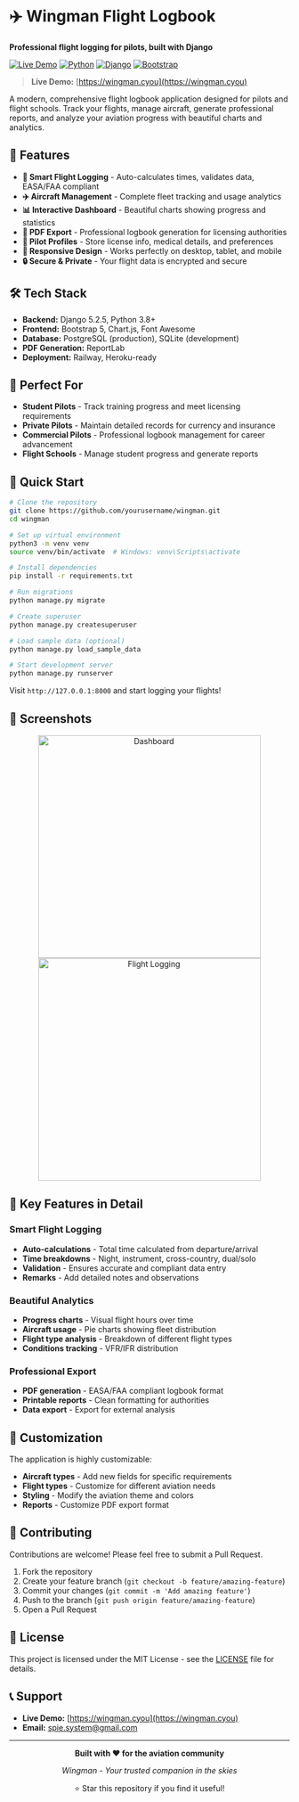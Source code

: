# ✈️ Wingman Flight Logbook

**Professional flight logging for pilots, built with Django**

[![Live Demo](https://img.shields.io/badge/Live%20Demo-Wingman.cyou-blue?style=for-the-badge&logo=airplane)](https://wingman.cyou)
[![Python](https://img.shields.io/badge/Python-3.8+-blue?style=flat&logo=python)](https://python.org)
[![Django](https://img.shields.io/badge/Django-5.2.5-green?style=flat&logo=django)](https://djangoproject.com)
[![Bootstrap](https://img.shields.io/badge/Bootstrap-5.3.0-purple?style=flat&logo=bootstrap)](https://getbootstrap.com)

> **Live Demo:** [https://wingman.cyou](https://wingman.cyou)

A modern, comprehensive flight logbook application designed for pilots and flight schools. Track your flights, manage aircraft, generate professional reports, and analyze your aviation progress with beautiful charts and analytics.

## 🚀 Features

- **📝 Smart Flight Logging** - Auto-calculates times, validates data, EASA/FAA compliant
- **✈️ Aircraft Management** - Complete fleet tracking and usage analytics
- **📊 Interactive Dashboard** - Beautiful charts showing progress and statistics
- **📄 PDF Export** - Professional logbook generation for licensing authorities
- **👤 Pilot Profiles** - Store license info, medical details, and preferences
- **📱 Responsive Design** - Works perfectly on desktop, tablet, and mobile
- **🔒 Secure & Private** - Your flight data is encrypted and secure

## 🛠️ Tech Stack

- **Backend:** Django 5.2.5, Python 3.8+
- **Frontend:** Bootstrap 5, Chart.js, Font Awesome
- **Database:** PostgreSQL (production), SQLite (development)
- **PDF Generation:** ReportLab
- **Deployment:** Railway, Heroku-ready

## 🎯 Perfect For

- **Student Pilots** - Track training progress and meet licensing requirements
- **Private Pilots** - Maintain detailed records for currency and insurance
- **Commercial Pilots** - Professional logbook management for career advancement
- **Flight Schools** - Manage student progress and generate reports

## 🚀 Quick Start

```bash
# Clone the repository
git clone https://github.com/yourusername/wingman.git
cd wingman

# Set up virtual environment
python3 -m venv venv
source venv/bin/activate  # Windows: venv\Scripts\activate

# Install dependencies
pip install -r requirements.txt

# Run migrations
python manage.py migrate

# Create superuser
python manage.py createsuperuser

# Load sample data (optional)
python manage.py load_sample_data

# Start development server
python manage.py runserver
```

Visit `http://127.0.0.1:8000` and start logging your flights!

## 📸 Screenshots

<div align="center">
  <img src="https://via.placeholder.com/800x400/1e3a8a/ffffff?text=Dashboard+Preview" alt="Dashboard" width="400"/>
  <img src="https://via.placeholder.com/800x400/3b82f6/ffffff?text=Flight+Logging" alt="Flight Logging" width="400"/>
</div>

## 🌟 Key Features in Detail

### Smart Flight Logging

- **Auto-calculations** - Total time calculated from departure/arrival
- **Time breakdowns** - Night, instrument, cross-country, dual/solo
- **Validation** - Ensures accurate and compliant data entry
- **Remarks** - Add detailed notes and observations

### Beautiful Analytics

- **Progress charts** - Visual flight hours over time
- **Aircraft usage** - Pie charts showing fleet distribution
- **Flight type analysis** - Breakdown of different flight types
- **Conditions tracking** - VFR/IFR distribution

### Professional Export

- **PDF generation** - EASA/FAA compliant logbook format
- **Printable reports** - Clean formatting for authorities
- **Data export** - Export for external analysis

## 🔧 Customization

The application is highly customizable:

- **Aircraft types** - Add new fields for specific requirements
- **Flight types** - Customize for different aviation needs
- **Styling** - Modify the aviation theme and colors
- **Reports** - Customize PDF export format

## 🤝 Contributing

Contributions are welcome! Please feel free to submit a Pull Request.

1. Fork the repository
2. Create your feature branch (`git checkout -b feature/amazing-feature`)
3. Commit your changes (`git commit -m 'Add amazing feature'`)
4. Push to the branch (`git push origin feature/amazing-feature`)
5. Open a Pull Request

## 📄 License

This project is licensed under the MIT License - see the [LICENSE](LICENSE) file for details.

## 📞 Support

- **Live Demo:** [https://wingman.cyou](https://wingman.cyou)
- **Email:** spie.system@gmail.com

---

<div align="center">

**Built with ❤️ for the aviation community**

_Wingman - Your trusted companion in the skies_

⭐ Star this repository if you find it useful!

</div>
